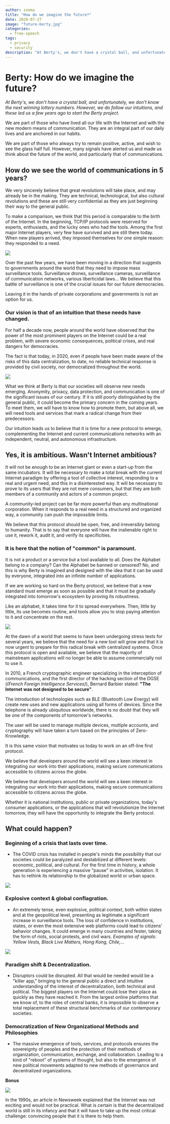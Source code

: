 ```yaml
---
author: zooma
title: "How do we imagine the future?"
date: 2020-07-27
image: "future-berty.jpg"
categories:
  - free-speech
tags:
  - privacy
  - security
description: "At Berty's, we don't have a crystal ball, and unfortunately, we don't know the next winning lottery numbers. However, we do follow our intuitions, and these led us a few years ago to start the Berty project."
---
```


# Berty: How do we imagine the future?

*At Berty's, we don't have a crystal ball, and unfortunately, we don't know the next winning lottery numbers. However, we do follow our intuitions, and these led us a few years ago to start the Berty project.*

We are part of those who have lived all our life with the Internet and with the new modern means of communication. They are an integral part of our daily lives and are anchored in our habits.

We are part of those who always try to remain positive, active, and wish to see the glass half full. However, many signals have alerted us and made us think about the future of the world, and particularly that of communications.


## How do we see the world of communications in 5 years?
We very sincerely believe that great revolutions will take place, and may already be in the making. They are technical, technological, but also cultural revolutions and these are still very confidential as they are just beginning their way to the general public.

To make a comparison, we think that this period is comparable to the birth of the Internet. In the beginning, TCP/IP protocols were reserved for experts, enthusiasts, and the lucky ones who had the tools. Among the first major Internet players, very few have survived and are still there today.  When new players arrived, they imposed themselves for one simple reason: they responded to a need.

![](https://i.imgur.com/cgqbLJA.jpg)

Over the past few years, we have been moving in a direction that suggests to governments around the world that they need to impose mass surveillance tools. Surveillance drones, surveillance cameras, surveillance of communication networks, various liberticidal laws... We believe that this battle of surveillance is one of the crucial issues for our future democracies.

Leaving it in the hands of private corporations and governments is not an option for us.




### Our vision is that of an intuition that these needs have changed.
For half a decade now, people around the world have observed that the power of the most prominent players on the Internet could be a real problem, with severe economic consequences, political crises, and real dangers for democracies.

The fact is that today, in 2020, even if people have been made aware of the risks of this data centralization, to date, no reliable technical response is provided by civil society, nor democratized throughout the world.

![](https://i.imgur.com/cy8Aw0P.jpg)


What we think at Berty is that our societies will observe new needs emerging. Anonymity, privacy, data protection, and communication is one of the significant issues of our century. If it is still poorly distinguished by the general public, it could become the primary concern in the coming years. To meet them, we will have to know how to promote them, but above all, we will need tools and services that mark a radical change from their predecessors.

Our intuition leads us to believe that it is time for a new protocol to emerge, complementing the Internet and current communications networks with an independent, neutral, and autonomous infrastructure.

## Yes, it is ambitious. Wasn't Internet ambitious?

It will not be enough to be an Internet giant or even a start-up from the same incubators. It will be necessary to make a total break with the current Internet paradigm by offering a tool of collective interest, responding to a real and urgent need, and this in a disinterested way. It will be necessary to prove to its users that they are not mere consumers, but that they are both members of a community and actors of a common project.

A community-led project can be far more powerful than any multinational corporation. When it responds to a real need in a structured and organized way, a community can push the impossible limits.

We believe that this protocol should be open, free, and irreversibly belong to humanity. That is to say that everyone will have the inalienable right to use it, rework it, audit it, and verify its specificities.

### It is here that the notion of "common" is paramount.
It is not a product or a service but a tool available to all. Does the Alphabet belong to a company? Can the Alphabet be banned or censored? No, and this is why Berty is imagined and designed with the idea that it can be used by everyone, integrated into an infinite number of applications.

If we are working so hard on the Berty protocol, we believe that a new standard must emerge as soon as possible and that it must be gradually integrated into tomorrow's ecosystem by proving its robustness.

Like an alphabet, it takes time for it to spread everywhere. Then, little by little, its use becomes routine, and tools allow you to stop paying attention to it and concentrate on the rest.

![](https://i.imgur.com/BdcsgKG.jpg)


At the dawn of a world that seems to have been undergoing stress tests for several years, we believe that the need for a new tool will grow and that it is now urgent to prepare for this radical break with centralized systems. Once this protocol is open and available, we believe that the majority of mainstream applications will no longer be able to assume commercially not to use it.

In 2010, a French cryptographic engineer specializing in the interception of communications, and the first director of the hacking section of the DGSE (*(French Foreign Intelligence Services)*), Bernard Barbier stated: **"The Internet was not designed to be secure"**.



The introduction of technologies such as BLE (Bluetooth Low Energy) will create new uses and new applications using all forms of devices. Since the telephone is already ubiquitous worldwide, there is no doubt that they will be one of the components of tomorrow's networks.

The user will be used to manage multiple devices, multiple accounts, and cryptography will have taken a turn based on the principles of Zero-Knowledge.

It is this same vision that motivates us today to work on an off-line first protocol.

We believe that developers around the world will see a keen interest in integrating our work into their applications, making secure communications accessible to citizens across the globe.

 We believe that developers around the world will see a keen interest in integrating our work into their applications, making secure communications accessible to citizens across the globe.

Whether it is national institutions, public or private organizations, today's consumer applications, or the applications that will revolutionize the Internet tomorrow, they will have the opportunity to integrate the Berty protocol.




## What could happen?

### Beginning of a crisis that lasts over time.
- The COVID crisis has installed in people's minds the possibility that our societies could be paralyzed and destabilized at different levels: economic, political, and cultural.  For the first time in history, a whole generation is experiencing a massive "pause" in activities, isolation. It has to rethink its relationship to the globalized world or urban space.

![](https://i.imgur.com/tP2lm76.jpg)


### Explosive context & global conflagration.
- An extremely tense, even explosive, political context, both within states and at the geopolitical level, presenting as legitimate a significant increase in surveillance tools. The loss of confidence in institutions, states, or even the most extensive web platforms could lead to citizens' behavior changes. It could emerge in many countries and fester, taking the form of riots, social protests, and civil wars. _Examples of signals: Yellow Vests, Black Live Matters, Hong Kong, Chile,..._

![](https://i.imgur.com/ufI2b9W.jpg)

### Paradigm shift & Decentralization.
- Disruptors could be disrupted.  All that would be needed would be a "killer app," bringing to the general public a direct and intuitive understanding of the interest of decentralization, both technical and political. The biggest players on the Internet could lose their place as quickly as they have reached it. From the largest online platforms that we know of, to the roles of central banks, it is impossible to observe a total replacement of these structural benchmarks of our contemporary societies.

### Democratization of New Organizational Methods and Philosophies
- The massive emergence of tools, services, and protocols ensures the sovereignty of peoples and the protection of their methods of organization, communication, exchange, and collaboration. Leading to a kind of "reboot" of systems of thought, but also to the emergence of new political movements adapted to new methods of governance and decentralized organizations.

**Bonus**

![](https://i.imgur.com/vxzcfWM.jpg)

In the 1990s, an article in Newsweek explained that the Internet was not exciting and would not be practical. What is certain is that the decentralized world is still in its infancy and that it will have to take up the most critical challenge: convincing people that it is there to help them.
